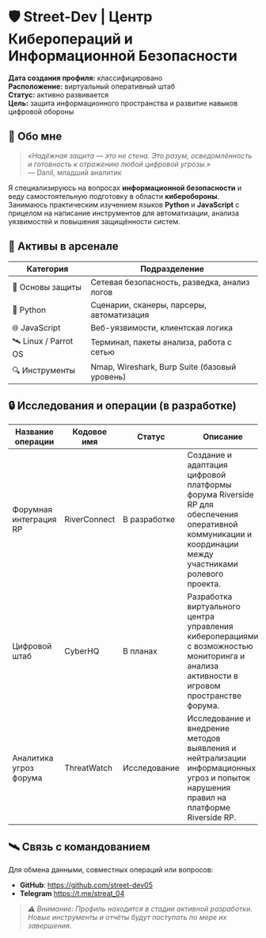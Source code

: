 # 🛡️ Street-Dev | Центр Киберопераций и Информационной Безопасности

**Дата создания профиля:** классифицировано  
**Расположение:** виртуальный оперативный штаб  
**Статус:** активно развивается  
**Цель:** защита информационного пространства и развитие навыков цифровой обороны

## 📡 Обо мне

> *«Надёжная защита — это не стена. Это разум, осведомлённость и готовность к отражению любой цифровой угрозы.»*  
> — Danil, младший аналитик

Я специализируюсь на вопросах **информационной безопасности** и веду самостоятельную подготовку в области **киберобороны**. Занимаюсь практическим изучением языков **Python** и **JavaScript** с прицелом на написание инструментов для автоматизации, анализа уязвимостей и повышения защищённости систем.

## 🧰 Активы в арсенале

| Категория              | Подразделение                                 |
|------------------------|-----------------------------------------------|
| 🎯 Основы защиты       | Сетевая безопасность, разведка, анализ логов |
| 🐍 Python              | Сценарии, сканеры, парсеры, автоматизация     |
| 🌐 JavaScript          | Веб-уязвимости, клиентская логика             |
| 🛰️ Linux / Parrot OS   | Терминал, пакеты анализа, работа с сетью      |
| 🔍 Инструменты         | Nmap, Wireshark, Burp Suite (базовый уровень) |

## 🔒 Исследования и операции (в разработке)

| Название операции        | Кодовое имя       | Статус         | Описание                                                                                      |
|-------------------------|-------------------|----------------|-----------------------------------------------------------------------------------------------|
| Форумная интеграция RP  | RiverConnect      | В разработке   | Создание и адаптация цифровой платформы форума Riverside RP для обеспечения оперативной коммуникации и координации между участниками ролевого проекта. |
| Цифровой штаб          | CyberHQ           | В планах       | Разработка виртуального центра управления кибероперациями с возможностью мониторинга и анализа активности в игровом пространстве форума.                  |
| Аналитика угроз форума  | ThreatWatch       | Исследование   | Исследование и внедрение методов выявления и нейтрализации информационных угроз и попыток нарушения правил на платформе Riverside RP.                     |

## 🛰️ Связь с командованием

Для обмена данными, совместных операций или вопросов:

- **GitHub**: https://github.com/street-dev05
- **Telegram** https://t.me/streat_04

> *⚠️ Внимание: Профиль находится в стадии активной разработки. Новые инструменты и отчёты будут поступать по мере их завершения.*
